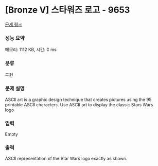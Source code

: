 # [Bronze V] 스타워즈 로고 - 9653 

[문제 링크](https://www.acmicpc.net/problem/9653) 

### 성능 요약

메모리: 1112 KB, 시간: 0 ms

### 분류

구현

### 문제 설명

<p>ASCII art is a graphic design technique that creates pictures using the 95 printable ASCII characters. Use ASCII art to display the classic Stars Wars logo </p>

### 입력 

 Empty

### 출력 

 <p>ASCII representation of the Star Wars logo exactly as shown. </p>

<p> </p>

